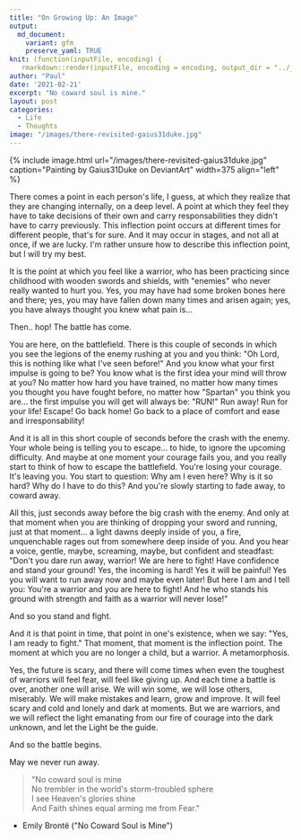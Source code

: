 ```yaml
---
title: "On Growing Up: An Image"
output:
  md_document:
    variant: gfm
    preserve_yaml: TRUE
knit: (function(inputFile, encoding) {
   rmarkdown::render(inputFile, encoding = encoding, output_dir = "../_posts") })
author: "Paul"
date: '2021-02-21'
excerpt: "No coward soul is mine."
layout: post
categories:
  - Life
  - Thoughts
image: "/images/there-revisited-gaius31duke.jpg"
---
```


{% include image.html url="/images/there-revisited-gaius31duke.jpg" caption="Painting by Gaius31Duke on DeviantArt" width=375 align="left" %}

There comes a point in each person's life, I guess, at which they realize that 
they are changing internally, on a deep level. A point at which they feel they 
have to take decisions of their own and carry responsabilities they didn't have
to carry previously. This inflection point occurs at different times for 
different people, that's for sure. And it may occur in stages, and not all at 
once, if we are lucky. I'm rather unsure how to describe this inflection point,
but I will try my best.

It is the point at which you feel like a warrior, who has been practicing since
childhood with wooden swords and shields, with "enemies" who never really
wanted to hurt you. Yes, you may have had some broken bones here and there; 
yes, you may have fallen down many times and arisen again; yes, you have 
always thought you knew what pain is... 

Then.. hop! The battle has come.

You are here, on the battlefield. There is this couple of seconds in which you 
see the legions of the enemy rushing at you and you think: "Oh Lord, this is 
nothing like what I've seen before!" And you know what your first impulse is 
going to be? You know what is the first idea your mind will throw at you? No
matter how hard you have trained, no matter how many times you thought you have
fought before, no matter how "Spartan" you think you are... the first impulse
you will get will always be: "RUN!" Run away! Run for your life! Escape! 
Go back home! Go back to a place of comfort and ease and irresponsability! 

And it is all in this short couple of seconds before the crash with the enemy. 
Your whole being is telling you to escape... to hide, to ignore the upcoming
difficulty. And maybe at one moment your courage fails you, and you really 
start to think of how to escape the battlefield. You're losing your courage. 
It's leaving you. You start to question: Why am I even here? Why is it so hard?
Why do I have to do this? And you're slowly starting to fade away, to coward
away.

All this, just seconds away before the big crash with the enemy. And only at 
that moment when you are thinking of dropping your sword and running, just at 
that moment... a light dawns deeply inside of you, a fire, unquenchable rages
out from somewhere deep inside of you. And you hear a voice, gentle, maybe,
screaming, maybe, but confident and steadfast: "Don't you dare run away,
warrior! We are here to fight! Have confidence and stand your ground! Yes,
the incoming is hard! Yes it will be painful! Yes you will want to run away now
and maybe even later! But here I am and I tell you: You're a warrior and you are
here to fight! And he who stands his ground with strength and faith as a warrior
will never lose!" 

And so you stand and fight. 

And it is that point in time, that point in one's existence, when we say: "Yes, 
I am ready to fight." That moment, that moment is the inflection point. The 
moment at which you are no longer a child, but a warrior. A metamorphosis. 

Yes, the future is scary, and there will come times when even the toughest of 
warriors will feel fear, will feel like giving up. And each time a battle
is over, another one will arise. We will win some, we will lose others, 
miserably. We will make mistakes and learn, grow and improve. It will feel 
scary and cold and lonely and dark at moments. But we are warriors, and we will
reflect the light emanating from our fire of courage into the dark unknown,
and let the Light be the guide. 

And so the battle begins. 

May we never run away. 


> "No coward soul is mine  
No trembler in the world's storm-troubled sphere  
I see Heaven's glories shine  
And Faith shines equal arming me from Fear."  
- Emily Brontë ("No Coward Soul is Mine")
